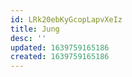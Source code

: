```yaml
---
id: LRk20ebKyGcopLapvXeIz
title: Jung
desc: ''
updated: 1639759165186
created: 1639759165186
---
```


